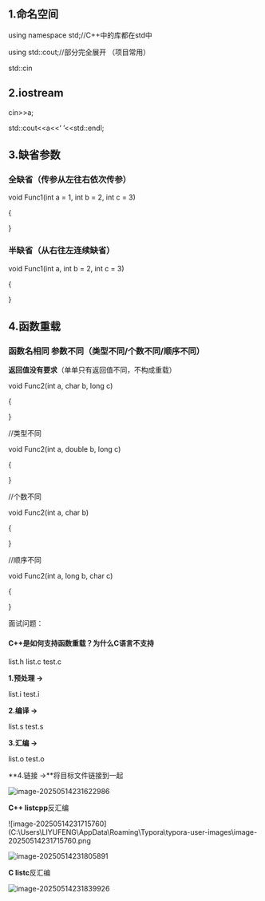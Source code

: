 ## 1.命名空间

using namespace std;//C++中的库都在std中

using std::cout;//部分完全展开 （项目常用）

std::cin



## 2.iostream

cin>>a;

std::cout<<a<<‘ ’<<std::endl;



## 3.缺省参数

### 全缺省（传参从左往右依次传参）

void Func1(int a = 1, int b = 2, int c = 3)

{

}

### 半缺省（从右往左连续缺省）

void Func1(int a, int b = 2, int c = 3)

{

}

## 4.函数重载

### 函数名相同 参数不同（类型不同/个数不同/顺序不同）

**返回值没有要求**（单单只有返回值不同，不构成重载）

void Func2(int a, char b, long c)

{

}

//类型不同

void Func2(int a, double b, long c)

{

}

//个数不同

void Func2(int a, char b)

{

}

//顺序不同

void Func2(int a, long b, char c)

{

}

面试问题：

#### C++是如何支持函数重载？为什么C语言不支持

list.h   list.c  test.c

**1.预处理   ->**

list.i		test.i

**2.编译       ->**

list.s		test.s

**3.汇编       ->**

list.o		test.o

**4.链接       ->**将目标文件链接到一起

![image-20250514231622986](C:\Users\LIYUFENG\AppData\Roaming\Typora\typora-user-images\image-20250514231622986.png)

**C++  listcpp**反汇编

![image-20250514231715760](C:\Users\LIYUFENG\AppData\Roaming\Typora\typora-user-images\image-20250514231715760.png

![image-20250514231805891](C:\Users\LIYUFENG\AppData\Roaming\Typora\typora-user-images\image-20250514231805891.png)

**C	listc**反汇编

![image-20250514231839926](C:\Users\LIYUFENG\AppData\Roaming\Typora\typora-user-images\image-20250514231839926.png)